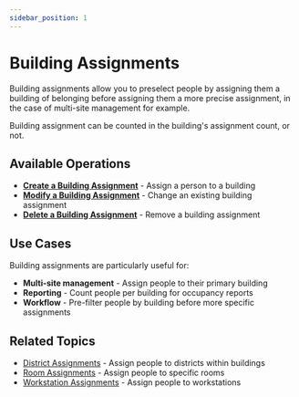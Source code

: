 ```yaml
---
sidebar_position: 1
---
```


# Building Assignments

Building assignments allow you to preselect people by assigning them a building of belonging before assigning them a more precise assignment, in the case of multi-site management for example.

Building assignment can be counted in the building's assignment count, or not.

## Available Operations

- **[Create a Building Assignment](./create)** - Assign a person to a building
- **[Modify a Building Assignment](./edit)** - Change an existing building assignment  
- **[Delete a Building Assignment](./delete)** - Remove a building assignment

## Use Cases

Building assignments are particularly useful for:

- **Multi-site management** - Assign people to their primary building
- **Reporting** - Count people per building for occupancy reports  
- **Workflow** - Pre-filter people by building before more specific assignments

## Related Topics

- [District Assignments](../dimensiontoperson) - Assign people to districts within buildings
- [Room Assignments](../roomaffectation) - Assign people to specific rooms
- [Workstation Assignments](../workplaceaffectation) - Assign people to workstations
